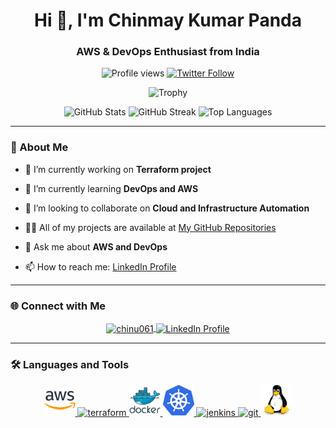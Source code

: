 <h1 align="center">Hi 👋, I'm Chinmay Kumar Panda</h1>
<h3 align="center">AWS & DevOps Enthusiast from India</h3>

<div align="center">
  <img src="https://komarev.com/ghpvc/?username=chinmaykumarpanda&label=Profile%20views&color=0e75b6&style=flat-square" alt="Profile views" />
  <a href="https://twitter.com/chinu061" target="_blank">
    <img src="https://img.shields.io/twitter/follow/chinu061?logo=twitter&style=for-the-badge" alt="Twitter Follow" />
  </a>
</div>

<p align="center">
  <img src="https://github-profile-trophy.vercel.app/?username=chinmaykumarpanda&theme=dracula&no-frame=true&row=1&column=7" alt="Trophy" />
</p>

<div align="center">
  <img src="https://github-readme-stats.vercel.app/api?username=chinmaykumarpanda&show_icons=true&locale=en&theme=radical" alt="GitHub Stats" height="150"/>
  <img src="https://github-readme-streak-stats.herokuapp.com/?user=chinmaykumarpanda&theme=radical" alt="GitHub Streak" height="150"/>
  <img src="https://github-readme-stats.vercel.app/api/top-langs?username=chinmaykumarpanda&show_icons=true&locale=en&layout=compact&theme=radical" alt="Top Languages" height="150"/>
</div>

---

### 🚀 About Me

- 🔭 I’m currently working on **Terraform project**

- 🌱 I’m currently learning **DevOps and AWS**

- 👯 I’m looking to collaborate on **Cloud and Infrastructure Automation**

- 👨‍💻 All of my projects are available at [My GitHub Repositories](https://github.com/ChinmayKumarPanda)

- 💬 Ask me about **AWS and DevOps**

- 📫 How to reach me: [LinkedIn Profile](https://www.linkedin.com/in/chinmay-kumar-panda-01256122b/)

---

### 🌐 Connect with Me
<div align="center">
  <a href="https://twitter.com/chinu061" target="blank">
    <img align="center" src="https://raw.githubusercontent.com/rahuldkjain/github-profile-readme-generator/master/src/images/icons/Social/twitter.svg" alt="chinu061" height="40" width="50" />
  </a>
  <a href="https://linkedin.com/in/chinmay-kumar-panda" target="blank">
    <img align="center" src="https://raw.githubusercontent.com/rahuldkjain/github-profile-readme-generator/master/src/images/icons/Social/linked-in-alt.svg" alt="LinkedIn Profile" height="40" width="50" />
  </a>
</div>

---

### 🛠️ Languages and Tools
<div align="center">
  <a href="https://aws.amazon.com" target="_blank" rel="noreferrer"> 
    <img src="https://raw.githubusercontent.com/devicons/devicon/master/icons/amazonwebservices/amazonwebservices-original-wordmark.svg" alt="aws" width="50" height="50"/> 
  </a> 
  <a href="https://www.terraform.io" target="_blank" rel="noreferrer"> 
    <img src="https://www.vectorlogo.zone/logos/terraformio/terraformio-icon.svg" alt="terraform" width="50" height="50"/> 
  </a> 
  <a href="https://www.docker.com/" target="_blank" rel="noreferrer"> 
    <img src="https://raw.githubusercontent.com/devicons/devicon/master/icons/docker/docker-original-wordmark.svg" alt="docker" width="50" height="50"/> 
  </a> 
  <a href="https://kubernetes.io" target="_blank" rel="noreferrer"> 
    <img src="https://raw.githubusercontent.com/devicons/devicon/master/icons/kubernetes/kubernetes-plain.svg" alt="kubernetes" width="50" height="50"/> 
  </a> 
  <a href="https://www.jenkins.io" target="_blank" rel="noreferrer"> 
    <img src="https://www.vectorlogo.zone/logos/jenkins/jenkins-icon.svg" alt="jenkins" width="50" height="50"/> 
  </a> 
  <a href="https://git-scm.com/" target="_blank" rel="noreferrer"> 
    <img src="https://www.vectorlogo.zone/logos/git-scm/git-scm-icon.svg" alt="git" width="50" height="50"/> 
  </a> 
  <a href="https://www.linux.org/" target="_blank" rel="noreferrer"> 
    <img src="https://raw.githubusercontent.com/devicons/devicon/master/icons/linux/linux-original.svg" alt="linux" width="50" height="50"/> 
  </a> 
</div>

